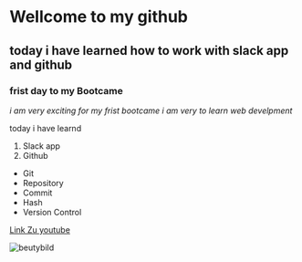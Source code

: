 # Wellcome to my github

## today i have learned how to work with slack app and github

### frist day to my Bootcame

*i am very exciting for my frist bootcame i am very to learn web develpment*

today i have learnd 

1. Slack app 
2. Github
- Git
- Repository
- Commit
- Hash
- Version Control

[Link Zu youtube](https//www.youtube.com)

![beutybild](beutybild.jpg)
